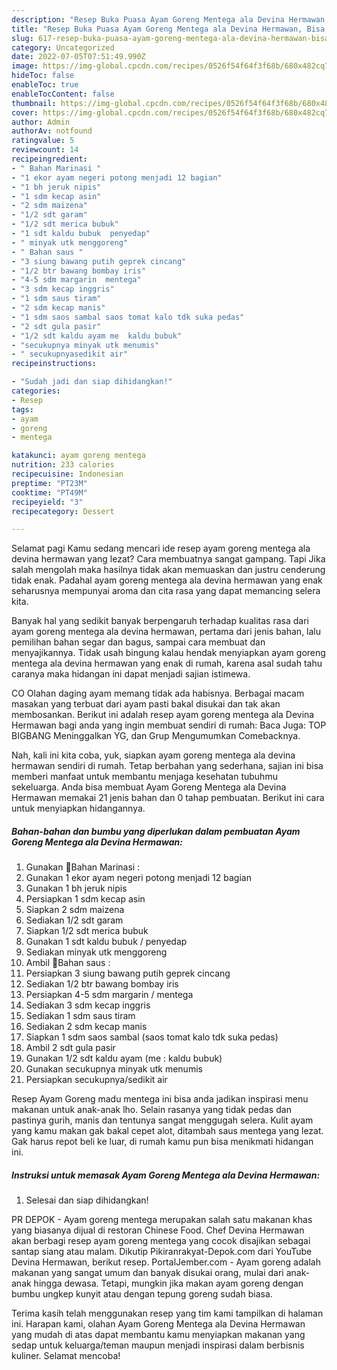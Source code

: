 ```yaml
---
description: "Resep Buka Puasa Ayam Goreng Mentega ala Devina Hermawan, Bisa Manjain Lidah"
title: "Resep Buka Puasa Ayam Goreng Mentega ala Devina Hermawan, Bisa Manjain Lidah"
slug: 617-resep-buka-puasa-ayam-goreng-mentega-ala-devina-hermawan-bisa-manjain-lidah
category: Uncategorized
date: 2022-07-05T07:51:49.990Z
image: https://img-global.cpcdn.com/recipes/0526f54f64f3f68b/680x482cq70/ayam-goreng-mentega-ala-devina-hermawan-foto-resep-utama.jpg
hideToc: false
enableToc: true
enableTocContent: false
thumbnail: https://img-global.cpcdn.com/recipes/0526f54f64f3f68b/680x482cq70/ayam-goreng-mentega-ala-devina-hermawan-foto-resep-utama.jpg
cover: https://img-global.cpcdn.com/recipes/0526f54f64f3f68b/680x482cq70/ayam-goreng-mentega-ala-devina-hermawan-foto-resep-utama.jpg
author: Admin
authorAv: notfound
ratingvalue: 5
reviewcount: 14
recipeingredient:
- " Bahan Marinasi "
- "1 ekor ayam negeri potong menjadi 12 bagian"
- "1 bh jeruk nipis"
- "1 sdm kecap asin"
- "2 sdm maizena"
- "1/2 sdt garam"
- "1/2 sdt merica bubuk"
- "1 sdt kaldu bubuk  penyedap"
- " minyak utk menggoreng"
- " Bahan saus "
- "3 siung bawang putih geprek cincang"
- "1/2 btr bawang bombay iris"
- "4-5 sdm margarin  mentega"
- "3 sdm kecap inggris"
- "1 sdm saus tiram"
- "2 sdm kecap manis"
- "1 sdm saos sambal saos tomat kalo tdk suka pedas"
- "2 sdt gula pasir"
- "1/2 sdt kaldu ayam me  kaldu bubuk"
- "secukupnya minyak utk menumis"
- " secukupnyasedikit air"
recipeinstructions:

- "Sudah jadi dan siap dihidangkan!"
categories:
- Resep
tags:
- ayam
- goreng
- mentega

katakunci: ayam goreng mentega 
nutrition: 233 calories
recipecuisine: Indonesian
preptime: "PT23M"
cooktime: "PT49M"
recipeyield: "3"
recipecategory: Dessert

---
```



Selamat pagi Kamu sedang mencari ide resep ayam goreng mentega ala devina hermawan yang lezat? Cara membuatnya sangat gampang. Tapi Jika salah mengolah maka hasilnya tidak akan memuaskan dan justru cenderung tidak enak. Padahal ayam goreng mentega ala devina hermawan yang enak seharusnya mempunyai aroma dan cita rasa yang dapat memancing selera kita.


Banyak hal yang sedikit banyak berpengaruh terhadap kualitas rasa dari ayam goreng mentega ala devina hermawan, pertama dari jenis bahan, lalu pemilihan bahan segar dan bagus, sampai cara membuat dan menyajikannya. Tidak usah bingung kalau hendak menyiapkan ayam goreng mentega ala devina hermawan yang enak di rumah, karena asal sudah tahu caranya maka hidangan ini dapat menjadi sajian istimewa.

CO Olahan daging ayam memang tidak ada habisnya. Berbagai macam masakan yang terbuat dari ayam pasti bakal disukai dan tak akan membosankan. Berikut ini adalah resep ayam goreng mentega ala Devina Hermawan bagi anda yang ingin membuat sendiri di rumah: Baca Juga: TOP BIGBANG Meninggalkan YG, dan Grup Mengumumkan Comebacknya.


Nah, kali ini kita coba, yuk, siapkan ayam goreng mentega ala devina hermawan sendiri di rumah. Tetap berbahan yang sederhana, sajian ini bisa memberi manfaat untuk membantu menjaga kesehatan tubuhmu sekeluarga. Anda bisa membuat Ayam Goreng Mentega ala Devina Hermawan memakai 21 jenis bahan dan 0 tahap pembuatan. Berikut ini cara untuk menyiapkan hidangannya.

<!--inarticleads1-->

##### Bahan-bahan dan bumbu yang diperlukan dalam pembuatan Ayam Goreng Mentega ala Devina Hermawan:

1. Gunakan  🍳Bahan Marinasi :
1. Gunakan 1 ekor ayam negeri potong menjadi 12 bagian
1. Gunakan 1 bh jeruk nipis
1. Persiapkan 1 sdm kecap asin
1. Siapkan 2 sdm maizena
1. Sediakan 1/2 sdt garam
1. Siapkan 1/2 sdt merica bubuk
1. Gunakan 1 sdt kaldu bubuk / penyedap
1. Sediakan  minyak utk menggoreng
1. Ambil  🍳Bahan saus :
1. Persiapkan 3 siung bawang putih geprek cincang
1. Sediakan 1/2 btr bawang bombay iris
1. Persiapkan 4-5 sdm margarin / mentega
1. Sediakan 3 sdm kecap inggris
1. Sediakan 1 sdm saus tiram
1. Sediakan 2 sdm kecap manis
1. Siapkan 1 sdm saos sambal (saos tomat kalo tdk suka pedas)
1. Ambil 2 sdt gula pasir
1. Gunakan 1/2 sdt kaldu ayam (me : kaldu bubuk)
1. Gunakan secukupnya minyak utk menumis
1. Persiapkan  secukupnya/sedikit air


Resep Ayam Goreng madu mentega ini bisa anda jadikan inspirasi menu makanan untuk anak-anak lho. Selain rasanya yang tidak pedas dan pastinya gurih, manis dan tentunya sangat menggugah selera. Kulit ayam yang kamu makan gak bakal cepet alot, ditambah saus mentega yang lezat. Gak harus repot beli ke luar, di rumah kamu pun bisa menikmati hidangan ini. 

<!--inarticleads2-->

##### Instruksi untuk memasak Ayam Goreng Mentega ala Devina Hermawan:


1. Selesai dan siap dihidangkan!

PR DEPOK - Ayam goreng mentega merupakan salah satu makanan khas yang biasanya dijual di restoran Chinese Food. Chef Devina Hermawan akan berbagi resep ayam goreng mentega yang cocok disajikan sebagai santap siang atau malam. Dikutip Pikiranrakyat-Depok.com dari YouTube Devina Hermawan, berikut resep. PortalJember.com - Ayam goreng adalah makanan yang sangat umum dan banyak disukai orang, mulai dari anak-anak hingga dewasa. Tetapi, mungkin jika makan ayam goreng dengan bumbu ungkep kunyit atau dengan tepung goreng sudah biasa. 

Terima kasih telah menggunakan resep yang tim kami tampilkan di halaman ini. Harapan kami, olahan Ayam Goreng Mentega ala Devina Hermawan yang mudah di atas dapat membantu kamu menyiapkan makanan yang sedap untuk keluarga/teman maupun menjadi inspirasi dalam berbisnis kuliner. Selamat mencoba!
